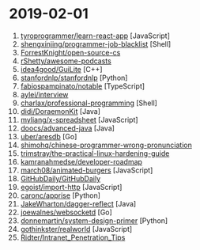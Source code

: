 # 2019-02-01

1. [tyroprogrammer/learn-react-app](https://github.com/tyroprogrammer/learn-react-app "Application that will help you learn React fundamentals. Install this application locally - there's guided tutorial as well as guided exercises.") [JavaScript]
2. [shengxinjing/programmer-job-blacklist](https://github.com/shengxinjing/programmer-job-blacklist "🙈程序员找工作黑名单，换工作和当技术合伙人需谨慎啊 更新有赞") [Shell]
3. [ForrestKnight/open-source-cs](https://github.com/ForrestKnight/open-source-cs "Video discussing this curriculum:") 
4. [rShetty/awesome-podcasts](https://github.com/rShetty/awesome-podcasts "Collection of awesome podcasts") 
5. [idea4good/GuiLite](https://github.com/idea4good/GuiLite "✔️The smallest UI framework for all platform -- 5K lines code") [C++]
6. [stanfordnlp/stanfordnlp](https://github.com/stanfordnlp/stanfordnlp "Official Stanford NLP Python Library for Many Human Languages") [Python]
7. [fabiospampinato/notable](https://github.com/fabiospampinato/notable "The markdown-based note-taking app that doesn't suck.") [TypeScript]
8. [aylei/interview](https://github.com/aylei/interview "写在19年初的后端社招面试经历🤑") 
9. [charlax/professional-programming](https://github.com/charlax/professional-programming "A collection of full-stack resources for programmers.") [Shell]
10. [didi/DoraemonKit](https://github.com/didi/DoraemonKit "A full-featured APP ( iOS & Android ) development assistant. You deserve it.") [Java]
11. [myliang/x-spreadsheet](https://github.com/myliang/x-spreadsheet "a javascript spreadsheet for web") [JavaScript]
12. [doocs/advanced-java](https://github.com/doocs/advanced-java "😮 互联网 Java 工程师进阶知识完全扫盲") [Java]
13. [uber/aresdb](https://github.com/uber/aresdb "A GPU-powered real-time analytics storage and query engine.") [Go]
14. [shimohq/chinese-programmer-wrong-pronunciation](https://github.com/shimohq/chinese-programmer-wrong-pronunciation "中国程序员容易发音错误的单词") 
15. [trimstray/the-practical-linux-hardening-guide](https://github.com/trimstray/the-practical-linux-hardening-guide "🔥 This guide details the planning and the tools involved in creating a secure Linux production systems - work in progress.") 
16. [kamranahmedse/developer-roadmap](https://github.com/kamranahmedse/developer-roadmap "Roadmap to becoming a web developer in 2019") 
17. [march08/animated-burgers](https://github.com/march08/animated-burgers "Collection of animated burgers for React, also available as HTML+CSS") [JavaScript]
18. [GitHubDaily/GitHubDaily](https://github.com/GitHubDaily/GitHubDaily "GitHubDaily 分享内容定期整理与分类。欢迎推荐、自荐项目，让更多人知道你的项目。") 
19. [egoist/import-http](https://github.com/egoist/import-http "Import modules from URL instead of local node_modules") [JavaScript]
20. [caronc/apprise](https://github.com/caronc/apprise "Apprise - Push Notifications that work with just about every platform!") [Python]
21. [JakeWharton/dagger-reflect](https://github.com/JakeWharton/dagger-reflect "A reflection-based implementation of the Dagger dependency injection library.") [Java]
22. [joewalnes/websocketd](https://github.com/joewalnes/websocketd "Turn any program that uses STDIN/STDOUT into a WebSocket server. Like inetd, but for WebSockets.") [Go]
23. [donnemartin/system-design-primer](https://github.com/donnemartin/system-design-primer "Learn how to design large-scale systems. Prep for the system design interview. Includes Anki flashcards.") [Python]
24. [gothinkster/realworld](https://github.com/gothinkster/realworld "The mother of all demo apps — Exemplary fullstack Medium.com clone powered by React, Angular, Node, Django, and many more 🏅") [JavaScript]
25. [Ridter/Intranet_Penetration_Tips](https://github.com/Ridter/Intranet_Penetration_Tips "2018年初整理的一些内网渗透TIPS，后面更新的慢，所以公开出来希望跟小伙伴们一起更新维护~") 
